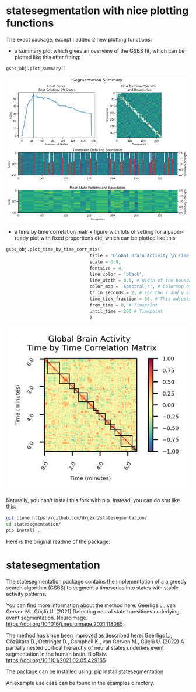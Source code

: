 # statesegmentation with nice plotting functions

The exact package, except I added 2 new plotting functions:
- a summary plot which gives an overview of the GSBS fit, which can be plotted like this after fitting:
```python
gsbs_obj.plot_summary()
```
<img src="/readmeimages/GSBSsummaryPlot.png" width="500">

- a time by time correlation matrix figure with lots of setting for a paper-ready plot with fixed proportions etc, which can be plotted like this:
```python
gsbs_obj.plot_time_by_time_corr_mtx(
                                title = 'Global Brain Activity \n Time by Time Correlation Matrix',
                                scale = 0.9,
                                fontsize = 4,
                                line_color = 'black',
                                line_width = 0.5, # Width of the boundary lines
                                color_map = 'Spectral_r', # Colormap of the correlation matrix
                                tr_in_seconds = 2, # For the x and y axes labels in minutes
                                time_tick_fraction = 60, # This adjusts how dense the minute labels on the axes will be, values means every nth is shown
                                from_time = 0, # Timepoint
                                until_time = 200 # Timepoint
                                )
  ```
<img src="/readmeimages/GSBSCorrMtxPlot.png" width="500">

Naturally, you can't install this fork with pip. Instead, you can do smt like this:
```bash
git clone https://github.com/drgzkr/statesegmentation/
cd statesegmentation/
pip install .
```

Here is the original readme of the package:

# statesegmentation

The statesegmentation package contains the implementation of a a greedy search algorithm (GSBS) to
segment a timeseries into states with stable activity patterns.
     
You can find more information about the method here:
Geerligs L., van Gerven M., Güçlü U. (2021) Detecting neural state transitions underlying event segmentation.
Neuroimage. https://doi.org/10.1016/j.neuroimage.2021.118085

The method has since been improved as described here:
Geerligs L., Gözükara D., Oetringer D., Campbell K., van Gerven M., Güçlü U. (2022)
A partially nested cortical hierarchy of neural states underlies event segmentation in the human brain.
BioRxiv. https://doi.org/10.1101/2021.02.05.429165

The package can be installed using: pip install statesegmentation

An example use case can be found in the examples directory.


